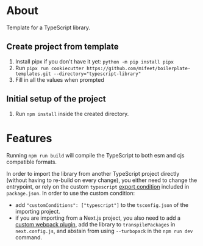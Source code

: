 # About
Template for a TypeScript library.

## Create project from template
1. Install pipx if you don't have it yet: `python -m pip install pipx`
2. Run `pipx run cookiecutter https://github.com/mifeet/boilerplate-templates.git --directory="typescript-library"`
3. Fill in all the values when prompted

## Initial setup of the project
1. Run `npm install` inside the created directory.


# Features
Running `npm run build` will compile the TypeScript to both esm and cjs compatible formats.

In order to import the library from another TypeScript project directly (without having to re-build on every change),
you either need to change the entrypoint, or rely on the custom `typescript` [export condition](https://nodejs.org/api/packages.html#conditional-exports) 
included in `package.json`. In order to use the custom condition: 
  * add `"customConditions": ["typescript"]` to the `tsconfig.json` of the importing project.
  * if you are importing from a Next.js project, you also need to add a [custom webpack plugin](https://github.com/vercel/next.js/discussions/33813), add the library to `transpilePackages` in `next.config.js`, and abstain from using `--turbopack` in the `npm run dev` command.
